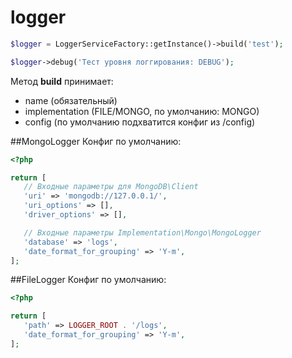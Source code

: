# logger

```php
$logger = LoggerServiceFactory::getInstance()->build('test');

$logger->debug('Тест уровня логгирования: DEBUG');
```
Метод **build** принимает:
 - name (обязательный)
 - implementation (FILE/MONGO, по умолчанию: MONGO)
 - config (по умолчанию подхватится конфиг из /config)
 
 ##MongoLogger
 Конфиг по умолчанию:
 ```php
<?php

return [
    // Входные параметры для MongoDB\Client
    'uri' => 'mongodb://127.0.0.1/',
    'uri_options' => [],
    'driver_options' => [],

    // Входные параметры Implementation\Mongo\MongoLogger
    'database' => 'logs',
    'date_format_for_grouping' => 'Y-m',
];
```
 
 ##FileLogger
 Конфиг по умолчанию:
 ```php
<?php

return [
    'path' => LOGGER_ROOT . '/logs',
    'date_format_for_grouping' => 'Y-m',
];
```